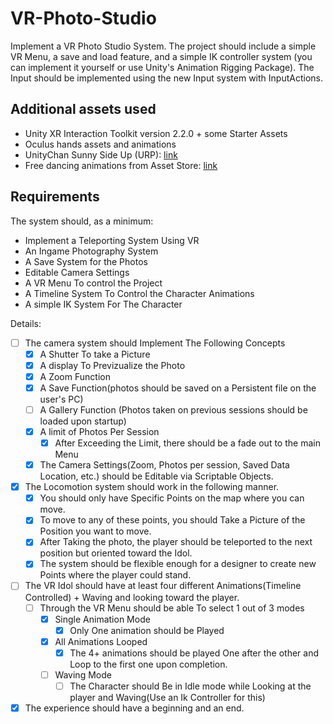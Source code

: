 # VR-Photo-Studio
Implement a VR Photo Studio System. The project should include a simple VR Menu, a save and load feature, and a simple IK controller system (you can implement it yourself or use Unity's Animation Rigging Package). The Input should be implemented using the new Input system with InputActions.

## Additional assets used
- Unity XR Interaction Toolkit version 2.2.0 + some Starter Assets
- Oculus hands assets and animations
- UnityChan Sunny Side Up (URP): [link](https://unity-chan.com/download/releaseNote.php?id=ssu_urp)
- Free dancing animations from Asset Store: [link](https://assetstore.unity.com/packages/3d/animations/dance-animations-free-161313#content)

## Requirements
The system should, as a minimum:
- Implement a Teleporting System Using VR
- An Ingame Photography System
- A Save System for the Photos
- Editable Camera Settings
- A VR Menu To control the Project
- A Timeline System To Control the Character Animations
- A simple IK System For The Character

Details:
- [ ] The camera system should Implement The Following Concepts
	- [x] A Shutter To take a Picture
	- [x] A display To Previzualize the Photo
	- [x] A Zoom Function
	- [x] A Save Function(photos should be saved on a Persistent file on the user's PC)
	- [ ] A Gallery Function (Photos taken on previous sessions should be loaded upon startup)
	- [x] A limit of Photos Per Session
		- [x] After Exceeding the Limit, there should be a fade out to the main Menu
	- [x] The Camera Settings(Zoom, Photos per session, Saved Data Location, etc.) should be Editable via Scriptable Objects.
  
- [x] The Locomotion system should work in the following manner.
	- [x] You should only have Specific Points on the map where you can move.
	- [x] To move to any of these points, you should Take a Picture of the Position you want to move.
	- [x] After Taking the photo, the player should be teleported to the next position but oriented toward the Idol.
	- [x] The system should be flexible enough for a designer to create new Points where the player could stand.
  
- [ ] The VR Idol should have at least four different Animations(Timeline Controlled) + Waving and looking toward the player.
	- [ ] Through the VR Menu should be able To select 1 out of 3 modes
		- [x] Single Animation Mode
			- [x] Only One animation should be Played
		- [x] All Animations Looped
			- [x] The 4+ animations should be played One after the other and Loop to the first one upon completion.
		- [ ] Waving Mode
			- [ ] The Character should Be in Idle mode while Looking at the player and Waving(Use an Ik Controller for this)
      
- [x] The experience should have a beginning and an end.
